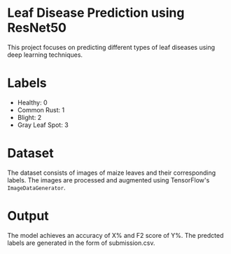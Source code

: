 # Leaf Disease Prediction using ResNet50
This project focuses on predicting different types of leaf diseases using deep learning techniques. 
# Labels
- Healthy: 0
- Common Rust: 1
- Blight: 2
- Gray Leaf Spot: 3
# Dataset
The dataset consists of images of maize leaves and their corresponding labels. The images are processed and augmented using TensorFlow's `ImageDataGenerator`. 
# Output
The model achieves an accuracy of X% and F2 score of Y%. The predcted labels are generated in the form of submission.csv.
